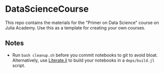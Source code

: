 # DataScienceCourse

This repo contains the materials for the "Primer on Data Science" course on Julia Academy.  Use this as a template for creating your own courses.

## Notes

- Run `bash cleanup.sh` before you commit notebooks to git to avoid bloat.  Alternatively, use [Literate.jl](https://github.com/fredrikekre/Literate.jl) to build your notebooks in a `deps/build.jl` script.
